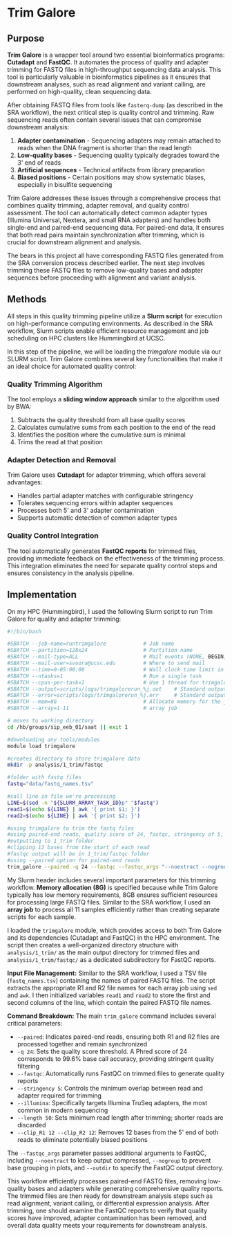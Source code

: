 # Trim Galore

## Purpose
**Trim Galore** is a wrapper tool around two essential bioinformatics programs: **Cutadapt** and **FastQC**. It automates the process of quality and adapter trimming for FASTQ files in high-throughput sequencing data analysis. This tool is particularly valuable in bioinformatics pipelines as it ensures that downstream analyses, such as read alignment and variant calling, are performed on high-quality, clean sequencing data.

After obtaining FASTQ files from tools like `fasterq-dump` (as described in the SRA workflow), the next critical step is quality control and trimming. Raw sequencing reads often contain several issues that can compromise downstream analysis:

1. **Adapter contamination** - Sequencing adapters may remain attached to reads when the DNA fragment is shorter than the read length
2. **Low-quality bases** - Sequencing quality typically degrades toward the 3' end of reads  
3. **Artificial sequences** - Technical artifacts from library preparation
4. **Biased positions** - Certain positions may show systematic biases, especially in bisulfite sequencing

Trim Galore addresses these issues through a comprehensive process that combines quality trimming, adapter removal, and quality control assessment. The tool can automatically detect common adapter types (Illumina Universal, Nextera, and small RNA adapters) and handles both single-end and paired-end sequencing data. For paired-end data, it ensures that both read pairs maintain synchronization after trimming, which is crucial for downstream alignment and analysis.

The bears in this project all have corresponding FASTQ files generated from the SRA conversion process described earlier. The next step involves trimming these FASTQ files to remove low-quality bases and adapter sequences before proceeding with alignment and variant analysis.

## Methods
All steps in this quality trimming pipeline utilize a **Slurm script** for execution on high-performance computing environments. As described in the SRA workflow, Slurm scripts enable efficient resource management and job scheduling on HPC clusters like Hummingbird at UCSC.

In this step of the pipeline, we will be loading the *trimgalore* module via our SLURM script. Trim Galore combines several key functionalities that make it an ideal choice for automated quality control:

### Quality Trimming Algorithm
The tool employs a **sliding window approach** similar to the algorithm used by BWA:
1. Subtracts the quality threshold from all base quality scores
2. Calculates cumulative sums from each position to the end of the read
3. Identifies the position where the cumulative sum is minimal
4. Trims the read at that position

### Adapter Detection and Removal
Trim Galore uses **Cutadapt** for adapter trimming, which offers several advantages:
- Handles partial adapter matches with configurable stringency
- Tolerates sequencing errors within adapter sequences
- Processes both 5' and 3' adapter contamination
- Supports automatic detection of common adapter types

### Quality Control Integration
The tool automatically generates **FastQC reports** for trimmed files, providing immediate feedback on the effectiveness of the trimming process. This integration eliminates the need for separate quality control steps and ensures consistency in the analysis pipeline.

## Implementation
On my HPC (Hummingbird), I used the following Slurm script to run Trim Galore for quality and adapter trimming:

```bash
#!/bin/bash

#SBATCH --job-name=runtrimgalore            # Job name
#SBATCH --partition=128x24                  # Partition name
#SBATCH --mail-type=ALL                     # Mail events (NONE, BEGIN, END, FAIL, ALL)
#SBATCH --mail-user=svoora@ucsc.edu         # Where to send mail
#SBATCH --time=0-05:00:00                   # Wall clock time limit in Days-Hours:min:seconds
#SBATCH --ntasks=1                          # Run a single task
#SBATCH --cpus-per-task=1                   # Use 1 thread for trimgalore
#SBATCH --output=scripts/logs/trimgalorerun_%j.out    # Standard output and error log
#SBATCH --error=scripts/logs/trimgalorerun_%j.err     # Standard output and error log
#SBATCH --mem=8G                            # Allocate memory for the job.
#SBATCH --array=1-11                        # array job

# moves to working directory
cd /hb/groups/sip_eeb_01/saat || exit 1

#downloading any tools/modules
module load trimgalore

#creates directory to store trimgalore data
mkdir -p analysis/1_trim/fastqc

#folder with fastq files
fastq="data/fastq_names.tsv"

#call line in file we're processing
LINE=$(sed -n "${SLURM_ARRAY_TASK_ID}p" "$fastq")
read1=$(echo ${LINE} | awk '{ print $1; }')
read2=$(echo ${LINE} | awk '{ print $2; }')

#using trimgalore to trim the fastq files
#using paired-end reads, quality score of 24, fastqc, stringency of 5, illumina adapter trimming, and minimum length of 50
#outputting to 1_trim folder
#clipping 12 bases from the start of each read
#fastqc output will be in 1_trim/fastqc folder
#using --paired option for paired-end reads
trim_galore --paired -q 24 --fastqc --fastqc_args "--noextract --nogroup --outdir analysis/1_trim/fastqc" --stringency 5 --illumina --length 50 -o analysis/1_trim --clip_R1 12 --clip_R2 12 data/fastq_files/${read1}.fastq data/fastq_files/${read2}.fastq
```

My Slurm header includes several important parameters for this trimming workflow. **Memory allocation (8G)** is specified because while Trim Galore typically has low memory requirements, 8GB ensures sufficient resources for processing large FASTQ files. Similar to the SRA workflow, I used an **array job** to process all 11 samples efficiently rather than creating separate scripts for each sample.

I loaded the `trimgalore` module, which provides access to both Trim Galore and its dependencies (Cutadapt and FastQC) in the HPC environment. The script then creates a well-organized directory structure with `analysis/1_trim/` as the main output directory for trimmed files and `analysis/1_trim/fastqc/` as a dedicated subdirectory for FastQC reports.

**Input File Management:** Similar to the SRA workflow, I used a TSV file (`fastq_names.tsv`) containing the names of paired FASTQ files. The script extracts the appropriate R1 and R2 file names for each array job using `sed` and `awk`. I then initialized variables `read1` and `read2` to store the first and second columns of the line, which contain the paired FASTQ file names.

**Command Breakdown:** The main `trim_galore` command includes several critical parameters:

- `--paired`: Indicates paired-end reads, ensuring both R1 and R2 files are processed together and remain synchronized
- `-q 24`: Sets the quality score threshold. A Phred score of 24 corresponds to 99.6% base call accuracy, providing stringent quality filtering
- `--fastqc`: Automatically runs FastQC on trimmed files to generate quality reports
- `--stringency 5`: Controls the minimum overlap between read and adapter required for trimming
- `--illumina`: Specifically targets Illumina TruSeq adapters, the most common in modern sequencing
- `--length 50`: Sets minimum read length after trimming; shorter reads are discarded
- `--clip_R1 12 --clip_R2 12`: Removes 12 bases from the 5' end of both reads to eliminate potentially biased positions

The `--fastqc_args` parameter passes additional arguments to FastQC, including `--noextract` to keep output compressed, `--nogroup` to prevent base grouping in plots, and `--outdir` to specify the FastQC output directory.

This workflow efficiently processes paired-end FASTQ files, removing low-quality bases and adapters while generating comprehensive quality reports. The trimmed files are then ready for downstream analysis steps such as read alignment, variant calling, or differential expression analysis. After trimming, one should examine the FastQC reports to verify that quality scores have improved, adapter contamination has been removed, and overall data quality meets your requirements for downstream analysis.
